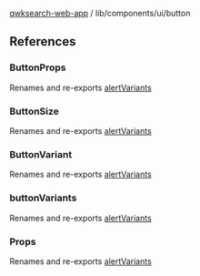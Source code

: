 [qwksearch-web-app](../../../modules.md) / lib/components/ui/button

## References

### ButtonProps

Renames and re-exports [alertVariants](alert.md#alertvariants)

### ButtonSize

Renames and re-exports [alertVariants](alert.md#alertvariants)

### ButtonVariant

Renames and re-exports [alertVariants](alert.md#alertvariants)

### buttonVariants

Renames and re-exports [alertVariants](alert.md#alertvariants)

### Props

Renames and re-exports [alertVariants](alert.md#alertvariants)
